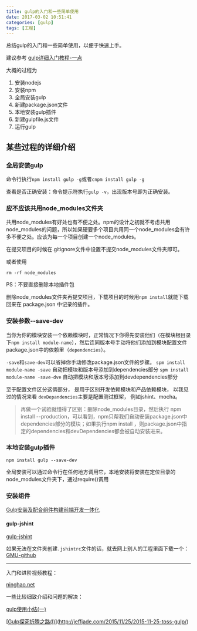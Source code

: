 ```yaml
---
title: gulp的入门和一些简单使用
date: 2017-03-02 10:51:41
categories: [gulp]
tags: [工程]
---
```


总结gulp的入门和一些简单使用，以便于快速上手。

<!--more-->

建议参考 [gulp详细入门教程-一点](http://www.ydcss.com/archives/18)

大概的过程为

1. 安装nodejs
2. 安装npm
3. 全局安装gulp
4. 新建package.json文件
5. 本地安装gulp插件
6. 新建gulpfile.js文件
7. 运行gulp

## 某些过程的详细介绍

### 全局安装gulp

命令行执行`npm install gulp -g`或者`cnpm install gulp -g`

查看是否正确安装：命令提示符执行`gulp -v`，出现版本号即为正确安装。

### 应不应该共用node_modules文件夹

共用node_modules有好处也有不便之处。npm的设计之初就不考虑共用node_modules的问题，所以如果硬要多个项目共用同一个node_modules会有许多不便之处。应该为每一个项目创建一个node_modules。

在提交项目的时候在.gitignore文件中设置不提交node_modules文件夹即可。

或者使用

```
rm -rf node_modules
```

PS：不要直接删除本地插件包

删除node_modules文件夹再提交项目，下载项目的时候用`npm install`就能下载回来在 package.json 中记录的插件。

### 安装参数--save-dev

当你为你的模块安装一个依赖模块时，正常情况下你得先安装他们（在模块根目录下`npm install module-name`），然后连同版本号手动将他们添加到模块配置文件package.json中的依赖里（`dependencies`）。

`-save`和`save-dev`可以省掉你手动修改package.json文件的步骤。
`spm install module-name -save` 自动把模块和版本号添加到dependencies部分
`spm install module-name -save-dve` 自动把模块和版本号添加到devdependencies部分

至于配置文件区分这俩部分， 是用于区别开发依赖模块和产品依赖模块， 以我见过的情况来看 `devDepandencies`主要是配置测试框架， 例如jshint、mocha。

>再做一个试验就懂得了区别：删除node_modules目录，然后执行 npm install --production，可以看到，npm只帮我们自动安装package.json中dependencies部分的模块；如果执行npm install ，则package.json中指定的dependencies和devDependencies都会被自动安装进来。

### 本地安装gulp插件

```
npm install gulp --save-dev
```

全局安装可以通过命令行在任何地方调用它，本地安装将安装在定位目录的node_modules文件夹下，通过require()调用

### 安装组件

[Gulp安装及配合组件构建前端开发一体化](http://www.dbpoo.com/getting-started-with-gulp/)

#### gulp-jshint

[gulp-jshint](https://www.npmjs.com/package/gulp-jshint)

如果无法在文件夹创建`.jshintrc`文件的话，就去网上别人的工程里面下载一个：[GMU-github](https://github.com/fex-team/GMU)

---

入门和进阶视频教程：

[ninghao.net](https://ninghao.net/video/2003)

一些比较细致介绍和问题的解决：

[gulp使用小结(一)](http://web.jobbole.com/86025/)

[[Gulp探究折腾之路(I)](http://jeffjade.com/2015/11/25/2015-11-25-toss-gulp/)](http://jeffjade.com/2015/11/25/2015-11-25-toss-gulp/)

